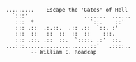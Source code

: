 
```
.........    Escape the 'Gates' of Hell
  `:::'                  .......  ......
   :::  *                  `::.    ::'
   ::: .::  .:.::.  .:: .::  `::. :'
   :::  ::   ::  ::  ::  ::    :::.
   ::: .::. .::  ::.  `::::. .:'  ::.
...:::.....................::'   .::::..
        -- William E. Roadcap

```
<!--
**Dark-Kernel/Dark-Kernel** is a ✨ _special_ ✨ repository because its `README.md` (this file) appears on your GitHub profile.

Here are some ideas to get you started:

- 🔭 I’m currently working on ...
- 🌱 I’m currently learning ...
- 👯 I’m looking to collaborate on ...
- 🤔 I’m looking for help with ...
- 💬 Ask me about ...
- 📫 How to reach me: ...
- 😄 Pronouns: ...
- ⚡ Fun fact: ...
-->
